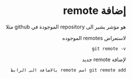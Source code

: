 <div dir="rtl">

# إضافة remote 

هو مؤشر يشير الى repository الموجودة في github مثلا 

لاستعراض remotes الموجوده

`git remote -v`

لإضافة remote جديد 

`git remote add اسم remote بالاضافة الى الرابط`
